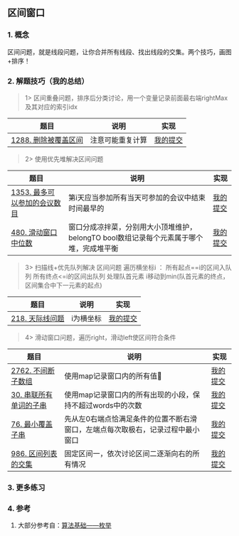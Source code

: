 ## 区间窗口

### 1. 概念
区间问题，就是线段问题，让你合并所有线段、找出线段的交集。两个技巧，画图+排序！

### 2. 解题技巧（我的总结）

> 1> 区间重叠问题，排序后分类讨论，用一个变量记录前面最右端rightMax及其对应的索引idx
> 
| 题目                                                                            | 说明       | 实现                                                                            |
|-------------------------------------------------------------------------------|----------|-------------------------------------------------------------------------------|
| [1288. 删除被覆盖区间](https://leetcode.cn/problems/remove-covered-intervals/description/) | 注意可能重复计算 | [我的提交](https://leetcode.cn/problems/remove-covered-intervals/submissions/479551049/) |

> 2> 使用优先堆解决区间问题
>
| 题目                                                                            | 说明                                                 | 实现                                                                            |
|-------------------------------------------------------------------------------|----------------------------------------------------|-------------------------------------------------------------------------------|
| [1353. 最多可以参加的会议数目](https://leetcode.cn/problems/maximum-number-of-events-that-can-be-attended/description/) | 第i天应当参加所有当天可参加的会议中结束时间最早的                          | [我的提交](https://leetcode.cn/problems/maximum-number-of-events-that-can-be-attended/submissions/479644501/) |
| [480. 滑动窗口中位数](https://leetcode.cn/problems/sliding-window-median/description/) | 窗口分成凉拌菜，分别用大小顶堆维护，belongTO bool数组记录每个元素属于哪个堆，完成堆平衡 | [我的提交](https://leetcode.cn/problems/sliding-window-median/submissions/489497146/) |

> 3> 扫描线+优先队列解决 区间问题
> 遍历横坐标i ：
> 所有起点==i的区间入队列
> 所有终点<=i的区间出队列
> 处理队首元素
> i移动到min(队首元素的终点，区间集合中下一元素的起点)
>
| 题目                                                                            | 说明    | 实现                                                                            |
|-------------------------------------------------------------------------------|-------|-------------------------------------------------------------------------------|
| [218. 天际线问题](https://leetcode.cn/problems/the-skyline-problem/description/) | i为横坐标 | [我的提交](https://leetcode.cn/problems/the-skyline-problem/submissions/487828082/) |


> 4> 滑动窗口问题，遍历right，滑动left使区间符合条件
>
| 题目                                                                            | 说明                                       | 实现                                                                            |
|-------------------------------------------------------------------------------|------------------------------------------|-------------------------------------------------------------------------------|
| [2762. 不间断子数组](https://leetcode.cn/problems/continuous-subarrays/description/) | 使用map记录窗口内的所有值🥱                         | [我的提交](https://leetcode.cn/problems/continuous-subarrays/submissions/479896109/) |
| [30. 串联所有单词的子串](https://leetcode.cn/problems/substring-with-concatenation-of-all-words/description/) | 使用map记录窗口内的所有出现的小段，保持不超过words中的次数        | [我的提交](https://leetcode.cn/problems/substring-with-concatenation-of-all-words/submissions/484296202/) |
| [76. 最小覆盖子串](https://leetcode.cn/problems/minimum-window-substring/description/) | 先从左0右端点恰满足条件的位置不断右滑窗口，左端点每次取极右，记录过程中最小窗口 | [我的提交](https://leetcode.cn/problems/minimum-window-substring/submissions/485666331/) |
| [986. 区间列表的交集](https://leetcode.cn/problems/interval-list-intersections/description/) | 固定区间一，依次讨论区间二逐渐向右的所有情况                   | [我的提交](https://leetcode.cn/problems/interval-list-intersections/submissions/491367127/) |

### 3. 更多练习


### 4. 参考
1. 大部分参考自：[算法基础——枚举](https://blog.csdn.net/weixin_45652283/article/details/131244459?utm_medium=distribute.pc_relevant.none-task-blog-2~default~baidujs_baidulandingword~default-1-131244459-blog-129442726.235^v38^pc_relevant_sort_base3&spm=1001.2101.3001.4242.2&utm_relevant_index=4) 